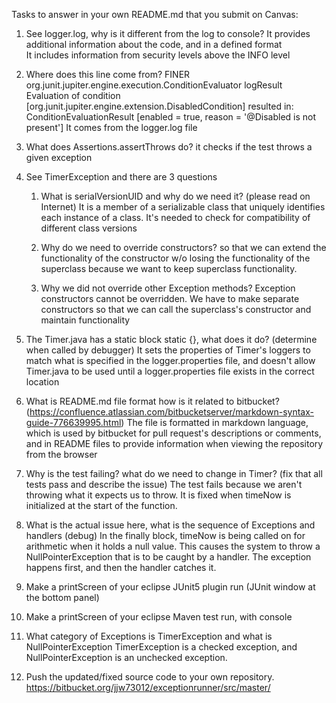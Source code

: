 Tasks to answer in your own README.md that you submit on Canvas:

1. See logger.log, why is it different from the log to console?
It provides additional information about the code, and in a defined format  
It includes information from security levels above the INFO level

2. Where does this line come from? FINER org.junit.jupiter.engine.execution.ConditionEvaluator logResult Evaluation of condition [org.junit.jupiter.engine.extension.DisabledCondition] resulted in: ConditionEvaluationResult [enabled = true, reason = '@Disabled is not present']
It comes from the logger.log file

3. What does Assertions.assertThrows do?
it checks if the test throws a given exception

4. See TimerException and there are 3 questions
    1. What is serialVersionUID and why do we need it? (please read on Internet)
         It is a member of a serializable class that uniquely identifies each instance of a class. 
         It's needed to check for compatibility of different class versions

    2. Why do we need to override constructors?
         so that we can extend the functionality of the constructor w/o losing the functionality of the superclass
         because we want to keep superclass functionality.
   
    3. Why we did not override other Exception methods?
       Exception constructors cannot be overridden. 
       We have to make separate constructors so that we can call the superclass's constructor and maintain functionality

5. The Timer.java has a static block static {}, what does it do? (determine when called by debugger)
It sets the properties of Timer's loggers to match what is specified in the logger.properties file, and doesn't allow 
Timer.java to be used until a logger.properties file exists in the correct location

6. What is README.md file format how is it related to bitbucket? (https://confluence.atlassian.com/bitbucketserver/markdown-syntax-guide-776639995.html)
The file is formatted in markdown language, which is used by bitbucket for pull request's descriptions or comments, and in
README files to provide information when viewing the repository from the browser  

7. Why is the test failing? what do we need to change in Timer? (fix that all tests pass and describe the issue)
The test fails because we aren't throwing what it expects us to throw. It is fixed when timeNow is initialized at the 
start of the function.

8. What is the actual issue here, what is the sequence of Exceptions and handlers (debug)
In the finally block, timeNow is being called on for arithmetic when it holds a null value. This causes the system to
throw a NullPointerException that is to be caught by a handler.
The exception happens first, and then the handler catches it.

9. Make a printScreen of your eclipse JUnit5 plugin run (JUnit window at the bottom panel)
10. Make a printScreen of your eclipse Maven test run, with console
11. What category of Exceptions is TimerException and what is NullPointerException
TimerException is a checked exception, and NullPointerException is an unchecked exception.

12. Push the updated/fixed source code to your own repository.
    https://bitbucket.org/jjw73012/exceptionrunner/src/master/